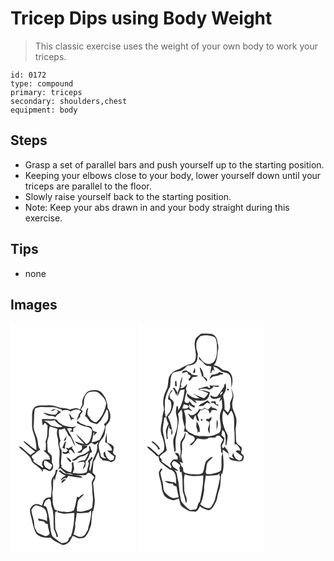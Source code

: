 # Tricep Dips using Body Weight
> This classic exercise uses the weight of your own body to work your triceps.

``` 
id: 0172 
type: compound 
primary: triceps 
secondary: shoulders,chest 
equipment: body 
``` 

## Steps

 - Grasp a set of parallel bars and push yourself up to the starting position.
 - Keeping your elbows close to your body, lower yourself down until your triceps are parallel to the floor.
 - Slowly raise yourself back to the starting position.
 - Note: Keep your abs drawn in and your body straight during this exercise.

## Tips

 - none

## Images

<svg width="151pt" height="275pt" viewBox="0 0 151 275" xmlns="http://www.w3.org/2000/svg">
  <g fill="#FFF">
    <path d="M0 0h151v275H0V0m91.3 83.24c-3.34 4.11-5.99 9.2-5.18 14.66a39.583 39.583 0 0 0-2.68 5.8c-3.52-2.7-8.34-1.57-12.1.01-4.81-2.38-10.43-1.28-15.36-3.32-3.71-1.7-7.85-2.29-11.9-1.81-4.5.38-9.26-.62-13.55 1.12-4.53 2.24-4.64 7.9-4.63 12.28.2 6.54-.93 13.39 1.65 19.6 2.44 6.59 3.59 13.6 3.6 20.62-5.83-2.7-9.83-8.05-15.48-11.03.38 1.2 1.01 2.29 2.07 3.02 3.95 3.34 7.6 7.04 11.92 9.93-1.95 1.26-3.94 2.47-5.66 4.04-3.15-2.57-6.33-5.11-9.19-8-1.2-1.27-2.97-2.6-4.78-1.76 4.39 4.49 9.75 7.98 13.72 12.91 1.17 1.87 1.25 4.37 2.96 5.9 3.55 3.05 7.57 5.59 10.74 9.07.01.37.03 1.09.03 1.46 1.13.21 1.49-.46 1.07-2.02.59-.19 1.78-.56 2.37-.75 2.64.88 5.83 4 8.26 1.2 3.11-2.3 2.21-6.37.35-9.14.24-2.74.33-5.55-.2-8.26-1.33-1.79-3.24-3.05-4.53-4.87-.54-3.28-.41-6.63-.72-9.93-.53-3.85 2.2-7.17 1.96-10.98-.11-3.1.07-6.21 1.13-9.15 3.07.97 6.09 2.1 9.2 2.94-.84 3.33-1.08 6.9.14 10.17 1.09 3.41.28 7.09 1.28 10.52 2.67 7.66-.27 15.78.96 23.63-.47 1.38-.93 2.76-1.39 4.15.62-.36 1.86-1.1 2.48-1.46 2.23 2.35 4.4 4.81 7.25 6.45 2.72 0 5.67-.28 7.84 1.69-2.94-.38-5.83-1.07-8.76-1.52-2.78-.4-4.48-2.79-6.58-4.35-.42.36-1.24 1.09-1.66 1.45 2.66 1.86 4.98 4.42 8.3 5.05-2.04 1.92-5.63 2.93-5.78 6.19 2.2-.98 4.34-4.65 6.92-2.45.62-1.06 1.24-2.12 1.87-3.18 5.84.53 11.54 2.41 17.46 2.12-2.17-2.64-5.92-2.23-8.95-2.83 4.29.33 8.57-.34 12.86-.17.28-.46.83-1.38 1.1-1.84.59-.26 1.78-.79 2.37-1.05.82.37 1.63.76 2.45 1.14 1.28 1.47 2.69 2.82 4.03 4.23-1.28 2.78-3.83 5.46-2.91 8.75.87 4.16.1 8.43.83 12.61.95 4.92.03 9.93-.36 14.85-2.27 3.53-6.96 3.46-10.55 4.72-2.42.92-4.99.32-7.48.15-.99-3.54.17-7.14.56-10.67.37-4.57 5.55-6.1 7.35-9.93-2.54.17-4.09 2.26-5.9 3.72-.56-.18-1.66-.55-2.22-.73-1.12 5.41-1.94 10.92-3.73 16.16-2.57 1.95-5.97 2.45-9.11 2.07-3.48-.4-7.49.4-10.43-1.9.08.92.14 1.84.2 2.77 2.43.14 4.73 1.03 7.15 1.21 4.22-.03 8.41-.67 12.62-.87.21 9.58-1.18 19.21-4.15 28.33-2.42.94-2.35 3.79-3.79 5.57-1.89 1.85-4.76 2.24-7.28 2.2-3.97-2.25-7.76-4.96-11.08-8.08-2.91-6.5-2.32-13.75-3.64-20.59-1.27-4.98-1.46-10.27-4-14.86-.94-.4-1.87-.8-2.81-1.2.49-3.81 2.89-8.21 7.26-8.21 2.26 3.44 1.04 7.74 2.91 11.3 2.42 8.08 1.42 16.62 2.03 24.92 1.16 3.12 3.02 6.02 3.23 9.43l1.7-.08c.07-3.64-2.38-6.5-3.21-9.88-.2-6.65-.63-13.31-.04-19.95l1.35-.44c.36-.24 1.08-.73 1.44-.97-1.17-.51-2.34-1.03-3.5-1.57-1.16-3.38-2.58-6.82-2.34-10.47.24-3.98-.99-7.97-.13-11.92 1.35-5.04-.38-10.38 1.58-15.3.26.85.77 2.54 1.03 3.38.43-4.88 2.51-9.28 3.83-13.94-.88.33-1.76.66-2.63.99-.34 2.83-1.08 5.65-3.05 7.81-3.48 3.83-2.13 9.36-1.82 14-.11 3.57-.6 7.12-.9 10.68-1.85.22-3.72.31-5.53.76-1.25.83-2.12 2.11-3.16 3.17-.63 2.04-1.34 4.06-2.1 6.06-2.22-.77-4.38-2.12-6.82-1.85-3.82.15-6.64 3.54-7.65 6.97.04 4.51 1.77 8.72 2.64 13.09 1.11 5.43 2.4 11.01 5.16 15.86 4.42 4.3 11.07 5.2 16.97 4.37 3.58 3.76 8.49 5.83 13.01 8.22 2.37 1.33 4.97.03 7.01-1.29 3.6-1.73 4.6-5.91 6.7-8.97 3.2.7 5.84 3.55 9.29 2.91 2.04-.29 4.5-.31 5.88-2.1 3.65-4.21 5.41-9.57 6.91-14.83.36-5.28.77-10.55 1.41-15.8l.87.24c1.37-5.1 2.37-10.41 1.75-15.71-.76-5.57-.83-11.21-1.7-16.77-.47-1.93.96-3.46 1.7-5.09.83-1.67.75-3.59 1.02-5.39a84.704 84.704 0 0 1-3.46-3.37c.3-4.39.81-8.77 1.08-13.16 3.01-3.39 3.39-8.19 6.19-11.67.61 2.12 1.01 4.29 1.28 6.47 1.27 1.25 2.55 2.49 3.78 3.79 3.46-.05 6.91.47 9.97 2.17 1.39-.78 2.79-1.54 4.21-2.24.78-1.89 1.26-3.89 1.36-5.93-1.34-.89-3.01-1.71-3.44-3.42.3-2.5 1.68-5.2.53-7.65-1.96-2.2-4.67-3.64-7.5-4.39-.52-3.99-.28-8.01-.39-12.02-.79 4-2.09 7.95-1.88 12.08.57.09 1.71.27 2.28.37 2.26 2.63 5.45 4.78 5.93 8.51-1.54 1.42-4.05.15-5.92.55 1.43 1.71 3.22 3.03 4.93 4.44 1.22.85 2.47 1.68 3.58 2.68-.12 1.25-.5 2.45-.79 3.67-.78.33-2.32.99-3.09 1.32-4.68-1.63-6.92-6.29-7.04-10.99-.7.67-1.39 1.33-2.08 2.01.26 1.28.51 2.58.76 3.87.64.56 1.9 1.66 2.53 2.22-2.15.63-4.25-.57-6.03-1.73-.85-4.84-3.02-9.42-3-14.42.95-2.82 2.48-5.43 4.55-7.59 3.6-3.8 3.38-9.42 3.79-14.27 1.33-2.93 4.63-4.68 5.23-7.99 1.44-4.99.23-10.5-2.91-14.58.54-4.24-1.37-8.2-2.71-12.11-2.47-3.56-4.95-8.17-9.75-8.74-4.3-.35-9.28-.47-12.62 2.73M61.48 191.83c1.97-1.06 3.44-2.8 5.12-4.24-2.38-1.69-6.41 1.88-5.12 4.24z"/>
    <path d="M94.12 82.72c3.48-.71 7.49-1.37 10.81.23 4.3 3.49 8.8 7.41 9.97 13.12-1.51 8.46-4.93 17.11-11.82 22.59-5.4.22-7.7-5.14-10.49-8.77-.93-2.86.49-5.75.61-8.62-2.94 2.07-2.38 6.12-3.39 9.17-.88 1.22.29 1.83 1.44 2.09 1.61 2.09 2.92 4.54 5.02 6.19 2.49.95 5.06 1.67 7.64 2.34 1.49-1.46 3.01-2.89 4.51-4.35 2.34-4.53 5.33-8.74 7.01-13.61.5.72 1.01 1.44 1.52 2.16.32 3.51.83 7.13-.18 10.58-.94 2.21-2.78 3.81-4.67 5.2.37.68 1.09 2.05 1.46 2.74-1.23 5.66-3.59 10.93-6.55 15.89-3.05 1.55-6.26 2.77-9.67 3.18.94-3.86 1.71-7.77 2.43-11.67l.86-.08c-.3 1.25-.59 2.51-.85 3.77 1.53-1.21 2.9-2.6 4.21-4.04-1.82-.74-3.79-1.16-5.44-2.25-.39-1.22-.72-2.46-.97-3.72-2.08-1.22-4.31-2.38-6.8-1.74-3.32-2.23-8.35-2.46-10.13-6.46-.34.99-.69 1.98-1.04 2.97 3.37 1.59 6.56 3.8 10.36 4.23 2.83.48 6.21 1.33 7.64 4.09.48 4.46-.73 9.04-2.49 13.13-.62 1.97-2.41 3.04-4.03 4.12-3.73-4.59-8.03-8.71-12.55-12.5 2.63 4.75 6.72 8.41 10.3 12.41-3.88-.78-7.54-2.34-11.35-3.38 1.13 3.01 4.77 3.48 7.33 4.81 2.67.11 5.37.23 8.03-.08 1.43-.93 2.63-2.16 3.93-3.26 1.41 1.02 2.99 1.76 4.58 2.46 1.43-1.02 2.85-2.03 4.31-3-.56 1.18-1.14 2.35-1.73 3.52.83 6.09-2.01 11.67-4.8 16.86-1.62 4.72-1.62 9.91-3.72 14.49-2.38-3.58 1.33-7.49-.07-11.24 1.24-1.37 2.27-2.89 3.23-4.46-.34-.41-1.02-1.24-1.36-1.65-1.16 1.99-2.44 3.96-4.41 5.26.59 1.36 1.88 2.86.87 4.4-.97 2.88-1.41 5.9-2.17 8.84-5.22 2.83-11.28 1.42-16.87.89.56-1.64 1.16-3.26 1.82-4.86-.52-2.71-.98-5.43-1.14-8.19-.67.43-1.35.86-2.02 1.29.93 3.68.53 7.46-.55 11.06-4.63-.71-8.54-3.27-11.9-6.41l.64-1.85c-.24-.33-.73-.98-.97-1.31-.04-5.72 1.2-11.36.79-17.09-2.78-3.07-3.18-7.56-1.28-11.19-1.57-4.37-2.35-8.92-1.78-13.57 2.36.39 4.58-.48 6.72-1.35 1.87 2.93 3.6 5.95 4.98 9.14.51.28 1.54.83 2.05 1.1 1.87 4.08 3.6 8.26 6.05 12.04-1.83-8.1-6.53-15.01-10.35-22.24 1.88-.06 3.77-.07 5.65-.07.04.54.11 1.62.14 2.16-.82.52-1.63 1.04-2.44 1.58 1.41.24 2.81.48 4.22.71 0-1.36-.01-2.73-.02-4.09 1.38-.91 2.72-1.86 4.03-2.86-5.73 2.1-11.51.33-16.97-1.57-2.15-2.05-5.54-2.94-6.5-6.03-1.4-.42-2.81-.83-4.21-1.26-4.61.9-9.3-.12-13.96.4.21 2.6.65 5.17.98 7.76.88-1.23 1.75-2.45 2.61-3.69 1.17 1.23 2.29 2.49 3.4 3.77-.69 6.31.31 12.87-2.58 18.79.67 3.51.53 7.1.06 10.62-.69.12-2.06.36-2.75.49 2.73 1.86 4.87 4.38 7.26 6.63.27 1.39.55 2.79.83 4.18-2.01-.13-4.02-.37-6.03-.17-3.47.95-3.79 4.46-3.51 7.5l1.1.06-.16 2.54c-3.92-3.17-8.87-4.94-12.22-8.81.48-.05 1.45-.15 1.94-.19-1.11-1.45-2.94-2.66-3.14-4.59.46-1.68 2.17-2.36 3.43-3.33 2.39-1.48 3.96-4.23 6.94-4.66-2.18-2.57-2.78-5.81-2.93-9.07-.49-6.93-5.26-12.87-5.17-19.87.98-6.89-.02-13.94 1.66-20.75 6.09-3.22 13.1-1.19 19.64-1.68 4.29-.31 8.33 1.29 12.26 2.78.14.38.44 1.14.58 1.52 3.43-1.19 7.14-1.2 10.16 1.03 3.72-2.26 9.66-4.19 12.78-.02-.93 1.02-1.85 2.05-2.75 3.09-.76 2.48-1.87 4.84-2.42 7.39 1.37-1.29 2.64-2.68 3.92-4.05.02-.61.05-1.83.07-2.44l3.21-3.99c-.77-.97-1.53-1.93-2.31-2.89 1.64-1.76 2.75-3.9 3.56-6.16-.04-5.18.91-11.64 6.06-14.18m-45.63 23.12c2.04-.77 4.08-1.55 6.05-2.5-2.52-.46-4.92 0-6.05 2.5m6.45-2.06c.53.58 1.59 1.74 2.11 2.32-.89 1.23-1.91 2.37-2.89 3.54-5.26.53-10.09-1.85-15.21-2.44 2.94 2.08 6.27 4.13 10.01 4.03 1.86-.14 3.49.73 5.06 1.61.98-3.15 4.61-4.11 6.56-6.57a480.4 480.4 0 0 1-5.64-2.49m15.25 4.82c.77 2.97 1.79 5.87 2.74 8.78.1-.54.28-1.62.38-2.16 1.23-.25 2.47-.47 3.71-.67l-.25-.01c-1.16-.5-2.3-1.05-3.43-1.62-.75-1.65-1.45-3.42-3.15-4.32M63.66 141c.6-.08 1.8-.25 2.4-.33.5-1.98 1.1-3.93 1.54-5.93-1.45 2-2.69 4.13-3.94 6.26m-1.53 8.15c.77.99 1.97 1.21 3.13 1.44-.04-3.05.7-5.97 1.56-8.86-3.19 1.26-2.69 5.12-4.69 7.42m12.6-1.76c-1.86.97-3.71 1.96-5.49 3.07-.57-.42-1.14-.84-1.7-1.26-.21.26-.64.8-.85 1.07.75.69 1.49 1.38 2.23 2.09-.56.61-1.68 1.82-2.25 2.43-1.49.48-2.88-1.07-4.41-.56.29 3.53 5.55 3.13 7.62 1.15.42.49 1.25 1.49 1.67 1.98-.59-1.63-1.69-3.21-1.39-5.02 3.04-1.98 4.53 2.79 6.91 4.08-.26-2.56-1.67-4.74-3.33-6.62.32-.81.66-1.61.99-2.41m11.13 3.57c-.92.81-1.83 1.64-2.74 2.47-.63.26-1.9.78-2.54 1.04 1.02 2.1 3.19.76 4.85.46.79-1.98 2.08-3.72 4.05-4.65.95-.86 3.42-1.04 2.04-3.04.36-.08 1.08-.24 1.43-.32-2.41-.11-4.82-.15-7.23-.25.06 1.43.1 2.86.14 4.29m8.48-3.94c-.49 1.74.31 3.49.41 5.23-1 1.25-2.32 2.18-3.63 3.08-4 3.24-9.81 2.59-13.27 6.73-1.43.75-2.86 1.48-4.26 2.27 4.7 2.74 7.07-3.88 11.41-4.31 3.38-.38 6.09-2.43 8.62-4.53-1.23 3.14-2.13 6.59-4.66 8.99-3.32-.16-6.43 1.2-9.24 2.83 2.78-.49 5.56-1.05 8.39-1.19.38.71.76 1.44 1.13 2.16-.8 1.98-1.47 4.01-2.26 6-.04.68-.07 1.36-.09 2.05.15-.54.46-1.61.61-2.15 3.12-1.68 2.68-5.42 2.62-8.39 3.06-2.56 4.32-6.59 5.29-10.32 2.29.32 2.58-1.67 1.66-3.27-.79-1.76-.75-4.25-2.73-5.18m-27.37 13.55c1.41 2.43 2.86 5.28 5.69 6.28.68-3.12-3.31-5.07-5.69-6.28z"/>
    <path d="M40.01 117.35c4.22-1.08 8.7.33 12.89-1.19 2.26 3.44 5.92 5.48 9.38 7.51-3.48 2.29-7.52.41-11.21-.16-4.54-.51-6.2-6.16-11.06-6.16zM40.5 164.82c3.9.26 6.5 3.27 9.46 5.42-.45 2.1-1.26 4.12-2.94 5.56-2.1-1.35-4.96-2.06-6.04-4.55-1.47-1.88-.59-4.29-.48-6.43zM25.12 223.87c1.44-2.23 2.9-5.09 5.87-5.43 4.72 1.22 10.96 2.81 12.01 8.42 1.55 3.41.48 7.18.99 10.77-3.09-2.4-7.23-2.3-10.82-3.49-.26 1.23.47 2.16 1.15 3.06 1.91.01 3.8.23 5.69.47.79.95 1.59 1.91 2.37 2.88.56.09 1.68.25 2.24.34.24 3.84 1.48 7.49 2.38 11.21-.59 2.04-2.85 3.43-4.9 3.29-3.53-.93-6.82-2.57-9.97-4.39-1.5-2.84-3.68-5.64-3.57-9 .06-6.26-3.12-11.92-3.44-18.13zM93.84 227.08c.71-.6 2.14-1.8 2.85-2.4.74 7.92-2.42 15.53-3.84 23.21-2.1 3.1-3.54 8.05-7.93 8.33-3.41.82-6.26-1.96-9.42-2.8 1.34-4 2.77-8.12 1.99-12.4.67-4.43 1.63-8.82 1.98-13.31 4.8.61 9.61-.08 14.37-.63z"/>
  </g>
  <g fill="#333">
    <path d="M91.3 83.24c3.34-3.2 8.32-3.08 12.62-2.73 4.8.57 7.28 5.18 9.75 8.74 1.34 3.91 3.25 7.87 2.71 12.11 3.14 4.08 4.35 9.59 2.91 14.58-.6 3.31-3.9 5.06-5.23 7.99-.41 4.85-.19 10.47-3.79 14.27-2.07 2.16-3.6 4.77-4.55 7.59-.02 5 2.15 9.58 3 14.42 1.78 1.16 3.88 2.36 6.03 1.73-.63-.56-1.89-1.66-2.53-2.22-.25-1.29-.5-2.59-.76-3.87.69-.68 1.38-1.34 2.08-2.01.12 4.7 2.36 9.36 7.04 10.99.77-.33 2.31-.99 3.09-1.32.29-1.22.67-2.42.79-3.67-1.11-1-2.36-1.83-3.58-2.68-1.71-1.41-3.5-2.73-4.93-4.44 1.87-.4 4.38.87 5.92-.55-.48-3.73-3.67-5.88-5.93-8.51-.57-.1-1.71-.28-2.28-.37-.21-4.13 1.09-8.08 1.88-12.08.11 4.01-.13 8.03.39 12.02 2.83.75 5.54 2.19 7.5 4.39 1.15 2.45-.23 5.15-.53 7.65.43 1.71 2.1 2.53 3.44 3.42-.1 2.04-.58 4.04-1.36 5.93-1.42.7-2.82 1.46-4.21 2.24-3.06-1.7-6.51-2.22-9.97-2.17-1.23-1.3-2.51-2.54-3.78-3.79-.27-2.18-.67-4.35-1.28-6.47-2.8 3.48-3.18 8.28-6.19 11.67-.27 4.39-.78 8.77-1.08 13.16 1.12 1.15 2.27 2.28 3.46 3.37-.27 1.8-.19 3.72-1.02 5.39-.74 1.63-2.17 3.16-1.7 5.09.87 5.56.94 11.2 1.7 16.77.62 5.3-.38 10.61-1.75 15.71l-.87-.24c-.64 5.25-1.05 10.52-1.41 15.8-1.5 5.26-3.26 10.62-6.91 14.83-1.38 1.79-3.84 1.81-5.88 2.1-3.45.64-6.09-2.21-9.29-2.91-2.1 3.06-3.1 7.24-6.7 8.97-2.04 1.32-4.64 2.62-7.01 1.29-4.52-2.39-9.43-4.46-13.01-8.22-5.9.83-12.55-.07-16.97-4.37-2.76-4.85-4.05-10.43-5.16-15.86-.87-4.37-2.6-8.58-2.64-13.09 1.01-3.43 3.83-6.82 7.65-6.97 2.44-.27 4.6 1.08 6.82 1.85.76-2 1.47-4.02 2.1-6.06 1.04-1.06 1.91-2.34 3.16-3.17 1.81-.45 3.68-.54 5.53-.76.3-3.56.79-7.11.9-10.68-.31-4.64-1.66-10.17 1.82-14 1.97-2.16 2.71-4.98 3.05-7.81.87-.33 1.75-.66 2.63-.99-1.32 4.66-3.4 9.06-3.83 13.94-.26-.84-.77-2.53-1.03-3.38-1.96 4.92-.23 10.26-1.58 15.3-.86 3.95.37 7.94.13 11.92-.24 3.65 1.18 7.09 2.34 10.47 1.16.54 2.33 1.06 3.5 1.57-.36.24-1.08.73-1.44.97l-1.35.44c-.59 6.64-.16 13.3.04 19.95.83 3.38 3.28 6.24 3.21 9.88l-1.7.08c-.21-3.41-2.07-6.31-3.23-9.43-.61-8.3.39-16.84-2.03-24.92-1.87-3.56-.65-7.86-2.91-11.3-4.37 0-6.77 4.4-7.26 8.21.94.4 1.87.8 2.81 1.2 2.54 4.59 2.73 9.88 4 14.86 1.32 6.84.73 14.09 3.64 20.59 3.32 3.12 7.11 5.83 11.08 8.08 2.52.04 5.39-.35 7.28-2.2 1.44-1.78 1.37-4.63 3.79-5.57 2.97-9.12 4.36-18.75 4.15-28.33-4.21.2-8.4.84-12.62.87-2.42-.18-4.72-1.07-7.15-1.21-.06-.93-.12-1.85-.2-2.77 2.94 2.3 6.95 1.5 10.43 1.9 3.14.38 6.54-.12 9.11-2.07 1.79-5.24 2.61-10.75 3.73-16.16.56.18 1.66.55 2.22.73 1.81-1.46 3.36-3.55 5.9-3.72-1.8 3.83-6.98 5.36-7.35 9.93-.39 3.53-1.55 7.13-.56 10.67 2.49.17 5.06.77 7.48-.15 3.59-1.26 8.28-1.19 10.55-4.72.39-4.92 1.31-9.93.36-14.85-.73-4.18.04-8.45-.83-12.61-.92-3.29 1.63-5.97 2.91-8.75-1.34-1.41-2.75-2.76-4.03-4.23-.82-.38-1.63-.77-2.45-1.14-.59.26-1.78.79-2.37 1.05-.27.46-.82 1.38-1.1 1.84-4.29-.17-8.57.5-12.86.17 3.03.6 6.78.19 8.95 2.83-5.92.29-11.62-1.59-17.46-2.12-.63 1.06-1.25 2.12-1.87 3.18-2.58-2.2-4.72 1.47-6.92 2.45.15-3.26 3.74-4.27 5.78-6.19-3.32-.63-5.64-3.19-8.3-5.05.42-.36 1.24-1.09 1.66-1.45 2.1 1.56 3.8 3.95 6.58 4.35 2.93.45 5.82 1.14 8.76 1.52-2.17-1.97-5.12-1.69-7.84-1.69-2.85-1.64-5.02-4.1-7.25-6.45-.62.36-1.86 1.1-2.48 1.46.46-1.39.92-2.77 1.39-4.15-1.23-7.85 1.71-15.97-.96-23.63-1-3.43-.19-7.11-1.28-10.52-1.22-3.27-.98-6.84-.14-10.17-3.11-.84-6.13-1.97-9.2-2.94-1.06 2.94-1.24 6.05-1.13 9.15.24 3.81-2.49 7.13-1.96 10.98.31 3.3.18 6.65.72 9.93 1.29 1.82 3.2 3.08 4.53 4.87.53 2.71.44 5.52.2 8.26 1.86 2.77 2.76 6.84-.35 9.14-2.43 2.8-5.62-.32-8.26-1.2-.59.19-1.78.56-2.37.75.42 1.56.06 2.23-1.07 2.02 0-.37-.02-1.09-.03-1.46-3.17-3.48-7.19-6.02-10.74-9.07-1.71-1.53-1.79-4.03-2.96-5.9-3.97-4.93-9.33-8.42-13.72-12.91 1.81-.84 3.58.49 4.78 1.76 2.86 2.89 6.04 5.43 9.19 8 1.72-1.57 3.71-2.78 5.66-4.04-4.32-2.89-7.97-6.59-11.92-9.93-1.06-.73-1.69-1.82-2.07-3.02 5.65 2.98 9.65 8.33 15.48 11.03-.01-7.02-1.16-14.03-3.6-20.62-2.58-6.21-1.45-13.06-1.65-19.6-.01-4.38.1-10.04 4.63-12.28 4.29-1.74 9.05-.74 13.55-1.12 4.05-.48 8.19.11 11.9 1.81 4.93 2.04 10.55.94 15.36 3.32 3.76-1.58 8.58-2.71 12.1-.01.73-2.01 1.64-3.94 2.68-5.8-.81-5.46 1.84-10.55 5.18-14.66m2.82-.52c-5.15 2.54-6.1 9-6.06 14.18-.81 2.26-1.92 4.4-3.56 6.16.78.96 1.54 1.92 2.31 2.89l-3.21 3.99c-.02.61-.05 1.83-.07 2.44-1.28 1.37-2.55 2.76-3.92 4.05.55-2.55 1.66-4.91 2.42-7.39.9-1.04 1.82-2.07 2.75-3.09-3.12-4.17-9.06-2.24-12.78.02-3.02-2.23-6.73-2.22-10.16-1.03-.14-.38-.44-1.14-.58-1.52-3.93-1.49-7.97-3.09-12.26-2.78-6.54.49-13.55-1.54-19.64 1.68-1.68 6.81-.68 13.86-1.66 20.75-.09 7 4.68 12.94 5.17 19.87.15 3.26.75 6.5 2.93 9.07-2.98.43-4.55 3.18-6.94 4.66-1.26.97-2.97 1.65-3.43 3.33.2 1.93 2.03 3.14 3.14 4.59-.49.04-1.46.14-1.94.19 3.35 3.87 8.3 5.64 12.22 8.81l.16-2.54-1.1-.06c-.28-3.04.04-6.55 3.51-7.5 2.01-.2 4.02.04 6.03.17-.28-1.39-.56-2.79-.83-4.18-2.39-2.25-4.53-4.77-7.26-6.63.69-.13 2.06-.37 2.75-.49.47-3.52.61-7.11-.06-10.62 2.89-5.92 1.89-12.48 2.58-18.79-1.11-1.28-2.23-2.54-3.4-3.77-.86 1.24-1.73 2.46-2.61 3.69-.33-2.59-.77-5.16-.98-7.76 4.66-.52 9.35.5 13.96-.4 1.4.43 2.81.84 4.21 1.26.96 3.09 4.35 3.98 6.5 6.03 5.46 1.9 11.24 3.67 16.97 1.57-1.31 1-2.65 1.95-4.03 2.86.01 1.36.02 2.73.02 4.09-1.41-.23-2.81-.47-4.22-.71.81-.54 1.62-1.06 2.44-1.58-.03-.54-.1-1.62-.14-2.16-1.88 0-3.77.01-5.65.07 3.82 7.23 8.52 14.14 10.35 22.24-2.45-3.78-4.18-7.96-6.05-12.04-.51-.27-1.54-.82-2.05-1.1-1.38-3.19-3.11-6.21-4.98-9.14-2.14.87-4.36 1.74-6.72 1.35-.57 4.65.21 9.2 1.78 13.57-1.9 3.63-1.5 8.12 1.28 11.19.41 5.73-.83 11.37-.79 17.09.24.33.73.98.97 1.31l-.64 1.85c3.36 3.14 7.27 5.7 11.9 6.41 1.08-3.6 1.48-7.38.55-11.06.67-.43 1.35-.86 2.02-1.29.16 2.76.62 5.48 1.14 8.19-.66 1.6-1.26 3.22-1.82 4.86 5.59.53 11.65 1.94 16.87-.89.76-2.94 1.2-5.96 2.17-8.84 1.01-1.54-.28-3.04-.87-4.4 1.97-1.3 3.25-3.27 4.41-5.26.34.41 1.02 1.24 1.36 1.65-.96 1.57-1.99 3.09-3.23 4.46 1.4 3.75-2.31 7.66.07 11.24 2.1-4.58 2.1-9.77 3.72-14.49 2.79-5.19 5.63-10.77 4.8-16.86.59-1.17 1.17-2.34 1.73-3.52-1.46.97-2.88 1.98-4.31 3-1.59-.7-3.17-1.44-4.58-2.46-1.3 1.1-2.5 2.33-3.93 3.26-2.66.31-5.36.19-8.03.08-2.56-1.33-6.2-1.8-7.33-4.81 3.81 1.04 7.47 2.6 11.35 3.38-3.58-4-7.67-7.66-10.3-12.41 4.52 3.79 8.82 7.91 12.55 12.5 1.62-1.08 3.41-2.15 4.03-4.12 1.76-4.09 2.97-8.67 2.49-13.13-1.43-2.76-4.81-3.61-7.64-4.09-3.8-.43-6.99-2.64-10.36-4.23.35-.99.7-1.98 1.04-2.97 1.78 4 6.81 4.23 10.13 6.46 2.49-.64 4.72.52 6.8 1.74.25 1.26.58 2.5.97 3.72 1.65 1.09 3.62 1.51 5.44 2.25-1.31 1.44-2.68 2.83-4.21 4.04.26-1.26.55-2.52.85-3.77l-.86.08c-.72 3.9-1.49 7.81-2.43 11.67 3.41-.41 6.62-1.63 9.67-3.18 2.96-4.96 5.32-10.23 6.55-15.89-.37-.69-1.09-2.06-1.46-2.74 1.89-1.39 3.73-2.99 4.67-5.2 1.01-3.45.5-7.07.18-10.58-.51-.72-1.02-1.44-1.52-2.16-1.68 4.87-4.67 9.08-7.01 13.61-1.5 1.46-3.02 2.89-4.51 4.35-2.58-.67-5.15-1.39-7.64-2.34-2.1-1.65-3.41-4.1-5.02-6.19-1.15-.26-2.32-.87-1.44-2.09 1.01-3.05.45-7.1 3.39-9.17-.12 2.87-1.54 5.76-.61 8.62 2.79 3.63 5.09 8.99 10.49 8.77 6.89-5.48 10.31-14.13 11.82-22.59-1.17-5.71-5.67-9.63-9.97-13.12-3.32-1.6-7.33-.94-10.81-.23m-54.11 34.63c4.86 0 6.52 5.65 11.06 6.16 3.69.57 7.73 2.45 11.21.16-3.46-2.03-7.12-4.07-9.38-7.51-4.19 1.52-8.67.11-12.89 1.19m.49 47.47c-.11 2.14-.99 4.55.48 6.43 1.08 2.49 3.94 3.2 6.04 4.55 1.68-1.44 2.49-3.46 2.94-5.56-2.96-2.15-5.56-5.16-9.46-5.42m-15.38 59.05c.32 6.21 3.5 11.87 3.44 18.13-.11 3.36 2.07 6.16 3.57 9 3.15 1.82 6.44 3.46 9.97 4.39 2.05.14 4.31-1.25 4.9-3.29-.9-3.72-2.14-7.37-2.38-11.21-.56-.09-1.68-.25-2.24-.34-.78-.97-1.58-1.93-2.37-2.88-1.89-.24-3.78-.46-5.69-.47-.68-.9-1.41-1.83-1.15-3.06 3.59 1.19 7.73 1.09 10.82 3.49-.51-3.59.56-7.36-.99-10.77-1.05-5.61-7.29-7.2-12.01-8.42-2.97.34-4.43 3.2-5.87 5.43m68.72 3.21c-4.76.55-9.57 1.24-14.37.63-.35 4.49-1.31 8.88-1.98 13.31.78 4.28-.65 8.4-1.99 12.4 3.16.84 6.01 3.62 9.42 2.8 4.39-.28 5.83-5.23 7.93-8.33 1.42-7.68 4.58-15.29 3.84-23.21-.71.6-2.14 1.8-2.85 2.4z"/>
    <path d="M48.49 105.84c1.13-2.5 3.53-2.96 6.05-2.5-1.97.95-4.01 1.73-6.05 2.5z"/>
    <path d="M54.94 103.78c1.87.84 3.75 1.67 5.64 2.49-1.95 2.46-5.58 3.42-6.56 6.57-1.57-.88-3.2-1.75-5.06-1.61-3.74.1-7.07-1.95-10.01-4.03 5.12.59 9.95 2.97 15.21 2.44.98-1.17 2-2.31 2.89-3.54-.52-.58-1.58-1.74-2.11-2.32zM70.19 108.6c1.7.9 2.4 2.67 3.15 4.32 1.13.57 2.27 1.12 3.43 1.62l.25.01c-1.24.2-2.48.42-3.71.67-.1.54-.28 1.62-.38 2.16-.95-2.91-1.97-5.81-2.74-8.78zM63.66 141c1.25-2.13 2.49-4.26 3.94-6.26-.44 2-1.04 3.95-1.54 5.93-.6.08-1.8.25-2.4.33zM62.13 149.15c2-2.3 1.5-6.16 4.69-7.42-.86 2.89-1.6 5.81-1.56 8.86-1.16-.23-2.36-.45-3.13-1.44zM74.73 147.39c-.33.8-.67 1.6-.99 2.41 1.66 1.88 3.07 4.06 3.33 6.62-2.38-1.29-3.87-6.06-6.91-4.08-.3 1.81.8 3.39 1.39 5.02-.42-.49-1.25-1.49-1.67-1.98-2.07 1.98-7.33 2.38-7.62-1.15 1.53-.51 2.92 1.04 4.41.56.57-.61 1.69-1.82 2.25-2.43-.74-.71-1.48-1.4-2.23-2.09.21-.27.64-.81.85-1.07.56.42 1.13.84 1.7 1.26 1.78-1.11 3.63-2.1 5.49-3.07zM85.86 150.96c-.04-1.43-.08-2.86-.14-4.29 2.41.1 4.82.14 7.23.25-.35.08-1.07.24-1.43.32 1.38 2-1.09 2.18-2.04 3.04-1.97.93-3.26 2.67-4.05 4.65-1.66.3-3.83 1.64-4.85-.46.64-.26 1.91-.78 2.54-1.04.91-.83 1.82-1.66 2.74-2.47z"/>
    <path d="M94.34 147.02c1.98.93 1.94 3.42 2.73 5.18.92 1.6.63 3.59-1.66 3.27-.97 3.73-2.23 7.76-5.29 10.32.06 2.97.5 6.71-2.62 8.39-.15.54-.46 1.61-.61 2.15.02-.69.05-1.37.09-2.05.79-1.99 1.46-4.02 2.26-6-.37-.72-.75-1.45-1.13-2.16-2.83.14-5.61.7-8.39 1.19 2.81-1.63 5.92-2.99 9.24-2.83 2.53-2.4 3.43-5.85 4.66-8.99-2.53 2.1-5.24 4.15-8.62 4.53-4.34.43-6.71 7.05-11.41 4.31 1.4-.79 2.83-1.52 4.26-2.27 3.46-4.14 9.27-3.49 13.27-6.73 1.31-.9 2.63-1.83 3.63-3.08-.1-1.74-.9-3.49-.41-5.23zM66.97 160.57c2.38 1.21 6.37 3.16 5.69 6.28-2.83-1-4.28-3.85-5.69-6.28zM61.48 191.83c-1.29-2.36 2.74-5.93 5.12-4.24-1.68 1.44-3.15 3.18-5.12 4.24z"/>
  </g>
</svg>

<svg width="151pt" height="275pt" viewBox="0 0 151 275" xmlns="http://www.w3.org/2000/svg">
  <g fill="#FFF">
    <path d="M0 0h151v275H0V0m74.84 12.54c-2.76 2.46-6.47 4.58-7.13 8.55-2.03 7.71 2.98 15.57.1 23.15-1.26 4.2-6.2 4.59-9.66 6.03-4.4 1.17-7.77 4.51-12.14 5.75-3.93 1.22-7.16 4.25-9.12 7.8-2.19 5.21-.73 11.31-3.61 16.33-3.28 6.35-4.83 13.82-3.09 20.86.93 3.77-1.34 7.23-1.56 10.92-.27 6.98-3.51 13.95-1.38 20.93 1.91 5.87 4.57 12.04 3.28 18.33-.53 3.66-4.53 4.61-6.32 7.43-2.78-2.86-6.09-5.13-8.86-7.99-1.37-1.43-3.23-3.14-5.37-2.32 2.34 2.93 5.65 4.84 8.29 7.47 1.74 1.55 3.08 3.92 5.68 3.99.55 2.57.51 5.67 2.78 7.47 4.4 3.4 8.37 7.59 13.73 9.48 5.12 3.6 4.38 10.6 4.4 16.1-.7-.62-1.4-1.25-2.09-1.87-3.89-.37-7.58-2.13-11.55-1.47 1.51.87 3.02 1.73 4.54 2.59 1.93.19 3.86.46 5.79.7-.07.31-.22.93-.3 1.24 1.44.75 2.89 1.49 4.35 2.19.42 4.22 1.62 8.29 2.48 12.43-2.57.75-5.37 1.67-8.02.72-3.12-.65-4.98-3.44-7.52-5.11-1.53-2.14-3.1-4.47-2.92-7.23-.02-6.23-3.08-11.88-3.43-18.05.87-1.47 1.75-2.93 2.63-4.39-.58-.02-1.74-.04-2.32-.06-.75 1.51-1.93 2.88-2.21 4.57.13 5.82 2.84 11.17 3.3 16.95.03 3.72 1.47 7.23 3.05 10.53 2.78 3.44 7.22 4.98 11.38 5.97 2.17-.53 4.26-1.37 6.28-2.31.79 2.74 1.19 5.63 2.32 8.26 2.44 3.26 6.48 4.59 9.72 6.84 2.67.35 5.36.52 8.02.9 2.67-1.39 4.02-4.04 5.15-6.69 3.07 2.54 6.73 4.06 10.6 4.85 4.16-.99 5.91-4.92 7.73-8.34 2.91-4.7 2.6-10.47 4.64-15.5 2.69-6.42 1.29-13.56 2.89-20.23l.81.37c3.37-9.47.96-19.43.64-29.15 2.04 1.67 4.33 3.01 6.45 4.58 1.28 2.85.83 6.94 4.44 8.13 4.37.82 8.97 2.61 13.29.65.57-1.86 1.5-3.72 1.24-5.71-.95-1.77-4.03-2.68-3.01-5.13.1-1.86 1.65-4.44-.34-5.74-1.5-1.26-3.17-2.31-4.53-3.72-1.99-2.4-1.44-5.7-1.57-8.58.11-3.65-.82-7.31-.1-10.94.68-4.61 1.45-9.54-.4-13.97-1.32-4.36-4.06-8.37-3.87-13.08-.34-3.07.76-5.98 1.27-8.94.59-4.02-1.52-7.65-2.62-11.38.25 2.83 1.35 5.49 1.62 8.31.25 4.26-3.75 7.53-2.93 11.86.41 3.38-.47 6.69-2.72 9.29-1.35-1.23-2.66-2.5-3.97-3.76.27-4.89-.06-9.81-1.29-14.56-1.37-3.37 2.42-5.61 2.71-8.76.74-2.67.63-5.39-.23-8.02-.48.56-.95 1.13-1.43 1.69l-.4 2.38c-2.69 3.85-5.18 7.84-7.9 11.67-3.11 1.49-5.92-.03-8.47-1.78l.32 2.61c3.18 3.75 8.6 1.64 12.35.02a54.69 54.69 0 0 0-1.96 5.07c1.32-.51 2.24-1.54 3.06-2.63.06 3.34.6 6.66.47 10-.72 3.69-3.18 6.99-2.8 10.9-.44 6.59 3.6 13.76-.87 19.7-2.26 1.07-4.63 1.89-6.88 2.98-5.27 1.58-10.81.55-16.21.83-2.22-.45-4.43-.98-6.67-1.32-.45-.33-1.35-.99-1.8-1.31-2.93-1.21-6.04-2.59-7.77-5.39-1.47-2.23-.84-5-.78-7.48.48-5.22-.42-10.47-2.21-15.37 1.68-.36 3.34-.78 5-1.18 1.62.83 3.34 1.41 5.12 1.81-1.15-1.14-2.4-2.18-3.47-3.4-.4-1.54-.21-3.14-.36-4.71 1.66 2.07 3.87 3.53 6.45 4.21.13-.94.27-1.88.41-2.81-.63-.1-1.88-.29-2.51-.38-1.71-1.91-3.4-3.86-4.73-6.06.26.89.52 1.78.77 2.67l-2.18 1.05c-.58-.08-1.73-.23-2.31-.31-.49-.75-.99-1.49-1.49-2.23.56-3.33 1.03-6.69 2.3-9.84.83-1.58-.18-3.22-.62-4.75.62-2.06 1.19-4.13 1.82-6.17-2.39 2.42-4.77 6.55-8.88 4.97l2.24-2.35c-.48-.33-.96-.65-1.43-.98 1.02-3.4 1.94-6.88 2.17-10.44-2.21 4.06-3.09 8.66-3.4 13.23-1.35 3.43-2.78 6.89-2.79 10.66 1.64-2.18 2.59-4.74 3.44-7.3 1.78-.3 3.56-.6 5.35-.88-.96 8.73-2.6 17.68-7.67 25.06-.09-1.16-.27-3.48-.35-4.64-.41-.12-1.23-.37-1.64-.5-.52 3.86-1.43 7.89-.09 11.7 2.85 8.71.21 17.97-3.19 26.11-2.14 5.76.63 11.7.55 17.56.59-.59 1.17-1.19 1.74-1.8-.18-4.65-.56-9.33-.13-13.97.59-3.18 1.49-6.3 1.9-9.51.82-6.87 3.04-13.89.92-20.76 1.23-1.76 2.53-3.47 3.95-5.08 2.19 3.78.87 8.19 1.82 12.25.66 3.06 1.42 6.1 2.38 9.08a50.98 50.98 0 0 0-1.08 5.02c1.44.2 2.89.42 4.33.68.93 4.47 7.08 3.11 8.61 7.13.79 4.08-4.26 5.44-5.92 8.55 1.1.06 2.42.33 3.15-.76 2.26-2.27 4.06-4.93 6.03-7.44 4.49.51 9.76 2.59 13.67-.75 2.55-.22 5.1-.16 7.65-.04 1.17-2.31 3.14-3.32 5.56-2.06 1.25 1.57 2.69 2.99 4.08 4.45-1 2.14-2.57 4.12-3 6.48.12 3.07.53 6.12.59 9.2.48.92 1.22-.69 1.66-.99.04 1.82-.44 3.57-1.15 5.23-.54 5.43.38 10.96-.53 16.36-2.15 3.22-6.49 3.3-9.85 4.45-2.5.9-5.15.59-7.74.43l-.96-2.64c1.07-3.51.54-7.36 1.98-10.76 1.95-2.63 4.8-4.43 6.76-7.07-3.53.03-5.82 3.26-8.44 5.21-2.01 4.25-1.77 9.31-3.7 13.64-2.13 1.92-5.3 2.22-8.06 2.1-4.76-.21-9.85.05-14.16-2.36-2.65-1.4.02-6.36-3.31-6.96-.7-1.95-1.31-3.98-2.54-5.68 1.08.37 3.22 1.13 4.29 1.51-.63-2.33-1.58-4.57-2.07-6.94-.37-3.61 1.14-7.1.91-10.71.06-3.25-.99-6.98 1.46-9.65 2.24-2.87 3.09-6.48 2.34-10.05-.92 3-1.54 6.23-3.73 8.63-3.36 3.83-2.34 9.37-1.69 13.98-.46 3.72-.56 7.47-.94 11.2-.14-2.95.03-6.08-2.35-8.24-.9-.21-2.71-.62-3.61-.83.55 1.85 1.62 3.36 3.21 4.56.04 1.15.05 2.31.04 3.46-1.91.57-4.14-.54-5.85.78-1.51 1.24-2.27 3.13-3.35 4.72.46 1.71 3.07 3.8.75 5.15-3.71-3.34-8.27-5.58-11.82-9.11l1.96-.13c-1.18-1.44-2.47-2.83-3.24-4.55 1.94-3.31 6.04-4.61 8.46-7.62-1.12-6.53-2.65-12.99-4-19.48-2-6.64.56-13.4.91-20.03.85.01 1.69.02 2.54.04.18 2.69 1.39 5.1 2.59 7.46-1.27 3.04-2.86 6.1-3.14 9.42.36 2.99.96 5.96.96 8.99.38-.07 1.12-.21 1.49-.28-1.33-5.46-.49-11.01 1.51-16.18l-.08 3.43c.93.64 1.87 1.28 2.76 1.97-.23 2.2-.13 4.42.16 6.61.85-1.33 1.42-2.86 1.04-4.45-1.24-6.12-2.39-12.36-5.43-17.9 4.68-4.26 6.08-10.5 7.23-16.45-.69-2.12-1.81-4.16-4.03-4.95-.49-1.53-1.29-3.04-1.17-4.69.88-1.98 2.42-3.57 3.66-5.33-.45 0-1.35-.01-1.8-.01-1.55 3.38-3.81 6.63-3.65 10.52.96.58 1.93 1.16 2.9 1.75 1.19 3.57 1.53 7.49.25 11.09-.99 3.53-3.87 6-5.8 8.99-1.9-6.47-1.05-13.43-1.16-20.11 1.19-5.96 3.29-11.82 6.28-17.13.6-4.65.04-9.55 1.74-14.01 1.63-3.37 5.73-3.37 8.89-4.14 4.16-.65 7.36-3.74 9.9-6.89 3.56-.17 7.53-.55 10.12-3.31 2.56-3.04 2.09-7.23 2.63-10.91-.97-3.45-2.39-6.85-1.84-10.52-.43-4.22 2.24-7.76 5.02-10.6 5.31-1.54 11.14-1.26 16.2.98 2.79 1.55 2.86 5.12 3.37 7.9.16 6.71 1.06 13.94-2.3 20.09-1.89 3.66-6.6 5.45-10.43 3.9-4.29-.99-6.07-5.32-8.78-8.29.09 1.04.19 2.09.29 3.13 2.63 1.73 4.68 4.14 6.88 6.37 1.88 2.24 5.12 1.63 7.68 2.22-.35 2.7-.77 5.4-1.13 8.11.28.01.83.02 1.11.03.25-1.79.82-3.42 2.7-4.03.39.56 1.17 1.69 1.56 2.25-.74-2.01-1.44-4.05-1.75-6.18 3 .79 5.77 2.3 7.95 4.52 2.91 3.45 8.56 1.83 11.31 5.55 3.12 4.5 1.99 10.37 2.49 15.52 1.35-6.07 2.63-13.76-2.43-18.52-2.39-3.14-7.26-1.29-9.72-4.34-2.4-2.56-5.73-3.83-9.17-4.22 3.31-3.21 3.65-8.08 4.5-12.36-.05-4.76 2.44-9.78.04-14.32.22-4.57-2.26-9.56-6.89-10.85-4.27-.73-8.62-.41-12.92-.34m-1.57 40.17c.09 3.7 1.88 7.02 2.73 10.56-4.11.04-8.06-1.14-12.11-1.63-.51-.65-1.01-1.29-1.51-1.94-1.08-.51-2.17-1.01-3.21-1.59-1.73-2.4-4.31-1.41-6.53-.38-.1.56-.3 1.7-.4 2.27 1.95-.61 3.9-1.22 5.87-1.76.54.99 1.01 2.02 1.5 3.04.98.51 1.93 1.06 2.86 1.67.15 1.97-1.92 3.06-2.88 4.54.61.55 1.22 1.1 1.83 1.64 1.27-1.66 2.57-3.31 3.94-4.89.67.06 2.02.19 2.69.26 2.65-1.61 5.87-1.61 8.77-.72 1.77 1.89 3.13 4.12 4.77 6.11 2.25-2.96-1.86-4.79-3.9-6.06.47-4.22-1.53-8.19-4.42-11.12m-8.06 6.99c.64-.08 1.93-.23 2.57-.31.17-2.02.14-4.04-.28-6.03-1.1 1.98-1.65 4.19-2.29 6.34m22.48 2.11c-1.84 1.36-1.84 3.96-2.64 5.94.54-.64 1.09-1.28 1.64-1.9 2.73-3.64 8.04-1.77 11.43-4.41l3.34-.06c-.04-.35-.14-1.06-.19-1.42-1.48-.48-2.95-.98-4.41-1.53-2.3 2.81-5.92 2.72-9.17 3.38m-44.02 7.85c.04 1.92.09 3.85.13 5.77.52.08 1.56.24 2.08.31-.17-2.19-.38-4.38-.6-6.56-.4.12-1.2.36-1.61.48m41.36 4.7l.96 3.12c-.47.03-1.41.08-1.89.1-.5-.45-1.5-1.36-2-1.81-3.38.59-6.59 1.83-9.91 2.68.02.47.07 1.41.09 1.88 3.95.43 7.61 1.98 11.13 3.72-1.1 2.55-3 4.55-5.32 6.03-4.29-2.43-9.2-3.42-13.38-6.08 2.77 1.9 5.64 3.66 8.21 5.83-5.53.89-10.76-1.62-14.35-5.71-1.95 4.18 2.75 6 5.37 8.02 1.96 1.23 3.36 3.82 6.01 3.46-.88-1.07-1.78-2.11-2.72-3.12 4.23.35 8.6.84 12.77-.12 3.82-1.6 4.83-5.83 5.58-9.48-3.87-2.07-8.23-2.59-12.56-2.7.05-.25.16-.75.21-1 3.2-.64 6.65-1.27 9.79 0 2.59 1.48 4.64-1.14 6.72-2.3l-.77-1.31c2.2.49 4.43.82 6.68.97.25-.45.77-1.35 1.03-1.8-3.89-.04-7.8.43-11.65-.38m-43.65 3.03l.28 1.49c1.76 2.34 2.62 5.14 3.61 7.86.35-.91 1.05-2.73 1.4-3.63-1.16-1.84-2.3-3.69-3.45-5.54-.46-.04-1.38-.13-1.84-.18m64.89 1.09c-.83 1 .57 2.89 1.75 2.11.89-.98-.65-2.77-1.75-2.11M74.38 96.96c-.85.83-1.69 1.69-2.52 2.54 1.86-.16 3.74-.18 5.58-.5 1.71-1.04 2.93-2.75 4.65-3.8 1.13.36 3.38 1.06 4.51 1.42-.88-1.02-2.65-3.05-3.53-4.06-3 1.24-5.72 3.08-8.69 4.4m13.21-3.21c-.15.5-.46 1.48-.61 1.98l3.01-.28c1.29 1.68 2.81 3.23 5.05 3.39l.48 1.55c0-.95.01-1.9.01-2.85-.69-.12-2.07-.37-2.77-.5-.14-1.08-.27-2.17-.41-3.25-1.59-.02-3.18-.03-4.76-.04m-.63 6.44c-1.22 1.12-2.43 2.25-3.63 3.39-1.5-.72-3.01-1.44-4.5-2.17-1.01.83-2.02 1.66-3.01 2.5-1-.36-2-.73-2.99-1.1-1.46 3.49-4.32 5.81-7.57 7.53-.71.05-2.13.14-2.83.19a9.254 9.254 0 0 0-3.24-2.14c1.4 3.11 3.52 5.87 6.52 7.58.5-2.05 1.13-4.11 2.53-5.74.62 1.93 1.16 3.89 1.61 5.87.73.47 2.19 1.4 2.92 1.87-.61-2.75-1.38-5.45-2.25-8.12 1.34-1.83 2.55-3.75 3.72-5.69.59.07 1.78.2 2.38.27l2.02-2.02c1.63.52 3.31.92 4.86 1.67 1.23 1.2 1.32 3.05 1.98 4.56.77-1.38 1.49-2.78 2.2-4.19.55-.16 1.64-.48 2.18-.64l4.77 1.04c-1.34-2.12-3.4-3.47-5.94-3.3-.93-1.15-1.79-2.34-2.64-3.54.23.54.68 1.63.91 2.18m-2.89 14.67c-.72-.02-2.15-.06-2.87-.09 0 .67.01 1.35.02 2.02 1.38.86 4.11.87 3.75 3.11-.12 2.46-1.37 4.68-1.74 7.09-.22 2.12 1.19 3.85 2.18 5.58-.32-4.91.16-9.83.01-14.75.44-.46 1.3-1.39 1.73-1.85.13-1.26.23-2.51.31-3.76-1.18.82-2.28 1.74-3.39 2.65m-9.22.21c-.59 1.64-.08 2.23 1.52 1.77.6-1.65.09-2.24-1.52-1.77m19.27.55c-1.38 4.58.11 9.51-.75 14.23.82-4.67 2.92-9.62.75-14.23m-24.53 2.1c-.02 3.15-1.07 6.56.58 9.47 1.03 1.72.29 3.7.22 5.54.22-.63.68-1.88.91-2.51.45.13 1.37.38 1.82.51.95-4.77-.86-9.16-3.53-13.01m-54.26 24.36c2.81 3 7.5 4.95 8.07 9.48 1.11-.3 2.21-.61 3.33-.88l-1.1-.01c-1.85-3.5-4.76-6.27-7.97-8.52-.65-.74-1.57-.08-2.33-.07z"/>
    <path d="M100.27 81.99c1.48.82-1.1 4.03-2.6 3.85-.42-1.57 1.5-2.95 2.6-3.85zM52.38 102.34c.6-1.78 1.24-3.54 1.92-5.29 1.81.75 3.73 1.22 5.48 2.13 1.18 1.59-.94 2.23-1.96 3.03-1.75.55-3.64.05-5.44.13zM107.03 110.88c1.33-2.03 2.36-4.29 4.07-6.04 5.54 7.36 2.5 16.82 3.9 25.17.42 5.07.11 10.16.13 15.24l2.38.08c2.16 2.02 3.95 4.38 4.75 7.28-1.48.01-2.95-.02-4.42-.12-.33.36-.99 1.09-1.33 1.45 2.78 1.91 5.39 4.03 8.12 6l-1.08 3.54c-.75.33-2.26 1-3.01 1.33-4.91-1.87-7.32-7.01-7.03-12.05.21 2.28-.33 4.47-1.56 6.41.84 1.09 1.68 2.18 2.48 3.32-1.99-.61-3.93-1.32-5.87-2.05-.52-2.45-.62-5.05-1.67-7.36-1.22-1.91-2.72-3.63-3.96-5.52l-.28 2.08-2.39-.19-.12-3.35c1.96-2.38 2.71-5.37 2.89-8.39-1.24-1.18-2.45-2.39-3.64-3.63.34-2.07.77-4.13 1.23-6.19.87.96 1.75 1.91 2.64 2.85 1.17 5.04 1.54 10.27.93 15.41.26.13.79.4 1.05.53.7-3.86 1.57-7.72 1.66-11.64-.58-2.43-1.96-4.58-3.08-6.78-3.08-7.38-4.7-15.88-1.96-23.62 1.7 2.1 3.35 4.24 5.17 6.24zM40.25 169.73c-.96-1.75.59-3.24 1.77-4.32 3.25-.03 5.21 3.31 7.84 4.8-.24.89-.71 2.66-.95 3.55.69 1.61.57 3.37.68 5.08.43-.17 1.3-.52 1.73-.69 1.88 7.87 1.12 16.03 1.76 24.02 1.63 4.52 2.77 9.17 3.68 13.89 3.19-5.32-2.01-10.61-2.03-16.03.1-6.27-1.23-12.7.71-18.82 6.96 3.01 14.79 2.46 22.12 1.43.29 10.62-2.02 21.05-4.08 31.41-3.18 2.13-2.11 6.53-4.56 9.17-2.48.6-5.17 1.2-7.73.75-3.33-2.36-5.94-5.52-8.73-8.45-2.05-2.16-1.91-5.39-2.57-8.12-1.41-6.41-1.05-13.07-2.68-19.44-1.17-4.12-.49-9.13-4.43-11.95 1.29.33 3.88.99 5.18 1.31-2.35-2.81-6.54-3.82-7.71-7.59zM94.71 182.1c1.14-.85 2.3-1.68 3.49-2.47-.38.44-1.14 1.31-1.52 1.75.54 1.43 1.26 2.92.9 4.51-1.62 8.99-4.16 17.78-6.24 26.66-1.44 3.12-3.02 6.27-5.23 8.93-4.63 1.54-8.72-1.45-12.19-4.1 2.98-5.32 3.71-11.48 4.79-17.38-.57-5.82 1.49-11.41 1.77-17.18 4.75.47 9.52-.08 14.23-.72z"/>
  </g>
  <g fill="#333">
    <path d="M74.84 12.54c4.3-.07 8.65-.39 12.92.34 4.63 1.29 7.11 6.28 6.89 10.85 2.4 4.54-.09 9.56-.04 14.32-.85 4.28-1.19 9.15-4.5 12.36 3.44.39 6.77 1.66 9.17 4.22 2.46 3.05 7.33 1.2 9.72 4.34 5.06 4.76 3.78 12.45 2.43 18.52-.5-5.15.63-11.02-2.49-15.52-2.75-3.72-8.4-2.1-11.31-5.55-2.18-2.22-4.95-3.73-7.95-4.52.31 2.13 1.01 4.17 1.75 6.18-.39-.56-1.17-1.69-1.56-2.25-1.88.61-2.45 2.24-2.7 4.03-.28-.01-.83-.02-1.11-.03.36-2.71.78-5.41 1.13-8.11-2.56-.59-5.8.02-7.68-2.22-2.2-2.23-4.25-4.64-6.88-6.37-.1-1.04-.2-2.09-.29-3.13 2.71 2.97 4.49 7.3 8.78 8.29 3.83 1.55 8.54-.24 10.43-3.9 3.36-6.15 2.46-13.38 2.3-20.09-.51-2.78-.58-6.35-3.37-7.9-5.06-2.24-10.89-2.52-16.2-.98-2.78 2.84-5.45 6.38-5.02 10.6-.55 3.67.87 7.07 1.84 10.52-.54 3.68-.07 7.87-2.63 10.91-2.59 2.76-6.56 3.14-10.12 3.31-2.54 3.15-5.74 6.24-9.9 6.89-3.16.77-7.26.77-8.89 4.14-1.7 4.46-1.14 9.36-1.74 14.01-2.99 5.31-5.09 11.17-6.28 17.13.11 6.68-.74 13.64 1.16 20.11 1.93-2.99 4.81-5.46 5.8-8.99 1.28-3.6.94-7.52-.25-11.09-.97-.59-1.94-1.17-2.9-1.75-.16-3.89 2.1-7.14 3.65-10.52.45 0 1.35.01 1.8.01-1.24 1.76-2.78 3.35-3.66 5.33-.12 1.65.68 3.16 1.17 4.69 2.22.79 3.34 2.83 4.03 4.95-1.15 5.95-2.55 12.19-7.23 16.45 3.04 5.54 4.19 11.78 5.43 17.9.38 1.59-.19 3.12-1.04 4.45-.29-2.19-.39-4.41-.16-6.61-.89-.69-1.83-1.33-2.76-1.97l.08-3.43c-2 5.17-2.84 10.72-1.51 16.18-.37.07-1.11.21-1.49.28 0-3.03-.6-6-.96-8.99.28-3.32 1.87-6.38 3.14-9.42-1.2-2.36-2.41-4.77-2.59-7.46-.85-.02-1.69-.03-2.54-.04-.35 6.63-2.91 13.39-.91 20.03 1.35 6.49 2.88 12.95 4 19.48-2.42 3.01-6.52 4.31-8.46 7.62.77 1.72 2.06 3.11 3.24 4.55l-1.96.13c3.55 3.53 8.11 5.77 11.82 9.11 2.32-1.35-.29-3.44-.75-5.15 1.08-1.59 1.84-3.48 3.35-4.72 1.71-1.32 3.94-.21 5.85-.78.01-1.15 0-2.31-.04-3.46-1.59-1.2-2.66-2.71-3.21-4.56.9.21 2.71.62 3.61.83 2.38 2.16 2.21 5.29 2.35 8.24.38-3.73.48-7.48.94-11.2-.65-4.61-1.67-10.15 1.69-13.98 2.19-2.4 2.81-5.63 3.73-8.63.75 3.57-.1 7.18-2.34 10.05-2.45 2.67-1.4 6.4-1.46 9.65.23 3.61-1.28 7.1-.91 10.71.49 2.37 1.44 4.61 2.07 6.94-1.07-.38-3.21-1.14-4.29-1.51 1.23 1.7 1.84 3.73 2.54 5.68 3.33.6.66 5.56 3.31 6.96 4.31 2.41 9.4 2.15 14.16 2.36 2.76.12 5.93-.18 8.06-2.1 1.93-4.33 1.69-9.39 3.7-13.64 2.62-1.95 4.91-5.18 8.44-5.21-1.96 2.64-4.81 4.44-6.76 7.07-1.44 3.4-.91 7.25-1.98 10.76l.96 2.64c2.59.16 5.24.47 7.74-.43 3.36-1.15 7.7-1.23 9.85-4.45.91-5.4-.01-10.93.53-16.36.71-1.66 1.19-3.41 1.15-5.23-.44.3-1.18 1.91-1.66.99-.06-3.08-.47-6.13-.59-9.2.43-2.36 2-4.34 3-6.48-1.39-1.46-2.83-2.88-4.08-4.45-2.42-1.26-4.39-.25-5.56 2.06-2.55-.12-5.1-.18-7.65.04-3.91 3.34-9.18 1.26-13.67.75-1.97 2.51-3.77 5.17-6.03 7.44-.73 1.09-2.05.82-3.15.76 1.66-3.11 6.71-4.47 5.92-8.55-1.53-4.02-7.68-2.66-8.61-7.13-1.44-.26-2.89-.48-4.33-.68.27-1.69.64-3.36 1.08-5.02-.96-2.98-1.72-6.02-2.38-9.08-.95-4.06.37-8.47-1.82-12.25-1.42 1.61-2.72 3.32-3.95 5.08 2.12 6.87-.1 13.89-.92 20.76-.41 3.21-1.31 6.33-1.9 9.51-.43 4.64-.05 9.32.13 13.97-.57.61-1.15 1.21-1.74 1.8.08-5.86-2.69-11.8-.55-17.56 3.4-8.14 6.04-17.4 3.19-26.11-1.34-3.81-.43-7.84.09-11.7.41.13 1.23.38 1.64.5.08 1.16.26 3.48.35 4.64 5.07-7.38 6.71-16.33 7.67-25.06-1.79.28-3.57.58-5.35.88-.85 2.56-1.8 5.12-3.44 7.3.01-3.77 1.44-7.23 2.79-10.66.31-4.57 1.19-9.17 3.4-13.23-.23 3.56-1.15 7.04-2.17 10.44.47.33.95.65 1.43.98l-2.24 2.35c4.11 1.58 6.49-2.55 8.88-4.97-.63 2.04-1.2 4.11-1.82 6.17.44 1.53 1.45 3.17.62 4.75-1.27 3.15-1.74 6.51-2.3 9.84.5.74 1 1.48 1.49 2.23.58.08 1.73.23 2.31.31l2.18-1.05c-.25-.89-.51-1.78-.77-2.67 1.33 2.2 3.02 4.15 4.73 6.06.63.09 1.88.28 2.51.38-.14.93-.28 1.87-.41 2.81-2.58-.68-4.79-2.14-6.45-4.21.15 1.57-.04 3.17.36 4.71 1.07 1.22 2.32 2.26 3.47 3.4-1.78-.4-3.5-.98-5.12-1.81-1.66.4-3.32.82-5 1.18 1.79 4.9 2.69 10.15 2.21 15.37-.06 2.48-.69 5.25.78 7.48 1.73 2.8 4.84 4.18 7.77 5.39.45.32 1.35.98 1.8 1.31 2.24.34 4.45.87 6.67 1.32 5.4-.28 10.94.75 16.21-.83 2.25-1.09 4.62-1.91 6.88-2.98 4.47-5.94.43-13.11.87-19.7-.38-3.91 2.08-7.21 2.8-10.9.13-3.34-.41-6.66-.47-10-.82 1.09-1.74 2.12-3.06 2.63a54.69 54.69 0 0 1 1.96-5.07c-3.75 1.62-9.17 3.73-12.35-.02l-.32-2.61c2.55 1.75 5.36 3.27 8.47 1.78 2.72-3.83 5.21-7.82 7.9-11.67l.4-2.38c.48-.56.95-1.13 1.43-1.69.86 2.63.97 5.35.23 8.02-.29 3.15-4.08 5.39-2.71 8.76 1.23 4.75 1.56 9.67 1.29 14.56 1.31 1.26 2.62 2.53 3.97 3.76 2.25-2.6 3.13-5.91 2.72-9.29-.82-4.33 3.18-7.6 2.93-11.86-.27-2.82-1.37-5.48-1.62-8.31 1.1 3.73 3.21 7.36 2.62 11.38-.51 2.96-1.61 5.87-1.27 8.94-.19 4.71 2.55 8.72 3.87 13.08 1.85 4.43 1.08 9.36.4 13.97-.72 3.63.21 7.29.1 10.94.13 2.88-.42 6.18 1.57 8.58 1.36 1.41 3.03 2.46 4.53 3.72 1.99 1.3.44 3.88.34 5.74-1.02 2.45 2.06 3.36 3.01 5.13.26 1.99-.67 3.85-1.24 5.71-4.32 1.96-8.92.17-13.29-.65-3.61-1.19-3.16-5.28-4.44-8.13-2.12-1.57-4.41-2.91-6.45-4.58.32 9.72 2.73 19.68-.64 29.15l-.81-.37c-1.6 6.67-.2 13.81-2.89 20.23-2.04 5.03-1.73 10.8-4.64 15.5-1.82 3.42-3.57 7.35-7.73 8.34-3.87-.79-7.53-2.31-10.6-4.85-1.13 2.65-2.48 5.3-5.15 6.69-2.66-.38-5.35-.55-8.02-.9-3.24-2.25-7.28-3.58-9.72-6.84-1.13-2.63-1.53-5.52-2.32-8.26-2.02.94-4.11 1.78-6.28 2.31-4.16-.99-8.6-2.53-11.38-5.97-1.58-3.3-3.02-6.81-3.05-10.53-.46-5.78-3.17-11.13-3.3-16.95.28-1.69 1.46-3.06 2.21-4.57.58.02 1.74.04 2.32.06-.88 1.46-1.76 2.92-2.63 4.39.35 6.17 3.41 11.82 3.43 18.05-.18 2.76 1.39 5.09 2.92 7.23 2.54 1.67 4.4 4.46 7.52 5.11 2.65.95 5.45.03 8.02-.72-.86-4.14-2.06-8.21-2.48-12.43-1.46-.7-2.91-1.44-4.35-2.19.08-.31.23-.93.3-1.24-1.93-.24-3.86-.51-5.79-.7-1.52-.86-3.03-1.72-4.54-2.59 3.97-.66 7.66 1.1 11.55 1.47.69.62 1.39 1.25 2.09 1.87-.02-5.5.72-12.5-4.4-16.1-5.36-1.89-9.33-6.08-13.73-9.48-2.27-1.8-2.23-4.9-2.78-7.47-2.6-.07-3.94-2.44-5.68-3.99-2.64-2.63-5.95-4.54-8.29-7.47 2.14-.82 4 .89 5.37 2.32 2.77 2.86 6.08 5.13 8.86 7.99 1.79-2.82 5.79-3.77 6.32-7.43 1.29-6.29-1.37-12.46-3.28-18.33-2.13-6.98 1.11-13.95 1.38-20.93.22-3.69 2.49-7.15 1.56-10.92-1.74-7.04-.19-14.51 3.09-20.86 2.88-5.02 1.42-11.12 3.61-16.33 1.96-3.55 5.19-6.58 9.12-7.8 4.37-1.24 7.74-4.58 12.14-5.75 3.46-1.44 8.4-1.83 9.66-6.03 2.88-7.58-2.13-15.44-.1-23.15.66-3.97 4.37-6.09 7.13-8.55m25.43 69.45c-1.1.9-3.02 2.28-2.6 3.85 1.5.18 4.08-3.03 2.6-3.85m-47.89 20.35c1.8-.08 3.69.42 5.44-.13 1.02-.8 3.14-1.44 1.96-3.03-1.75-.91-3.67-1.38-5.48-2.13-.68 1.75-1.32 3.51-1.92 5.29m54.65 8.54c-1.82-2-3.47-4.14-5.17-6.24-2.74 7.74-1.12 16.24 1.96 23.62 1.12 2.2 2.5 4.35 3.08 6.78-.09 3.92-.96 7.78-1.66 11.64-.26-.13-.79-.4-1.05-.53.61-5.14.24-10.37-.93-15.41-.89-.94-1.77-1.89-2.64-2.85-.46 2.06-.89 4.12-1.23 6.19 1.19 1.24 2.4 2.45 3.64 3.63-.18 3.02-.93 6.01-2.89 8.39l.12 3.35 2.39.19.28-2.08c1.24 1.89 2.74 3.61 3.96 5.52 1.05 2.31 1.15 4.91 1.67 7.36 1.94.73 3.88 1.44 5.87 2.05-.8-1.14-1.64-2.23-2.48-3.32 1.23-1.94 1.77-4.13 1.56-6.41-.29 5.04 2.12 10.18 7.03 12.05.75-.33 2.26-1 3.01-1.33l1.08-3.54c-2.73-1.97-5.34-4.09-8.12-6 .34-.36 1-1.09 1.33-1.45 1.47.1 2.94.13 4.42.12-.8-2.9-2.59-5.26-4.75-7.28l-2.38-.08c-.02-5.08.29-10.17-.13-15.24-1.4-8.35 1.64-17.81-3.9-25.17-1.71 1.75-2.74 4.01-4.07 6.04m-66.78 58.85c1.17 3.77 5.36 4.78 7.71 7.59-1.3-.32-3.89-.98-5.18-1.31 3.94 2.82 3.26 7.83 4.43 11.95 1.63 6.37 1.27 13.03 2.68 19.44.66 2.73.52 5.96 2.57 8.12 2.79 2.93 5.4 6.09 8.73 8.45 2.56.45 5.25-.15 7.73-.75 2.45-2.64 1.38-7.04 4.56-9.17 2.06-10.36 4.37-20.79 4.08-31.41-7.33 1.03-15.16 1.58-22.12-1.43-1.94 6.12-.61 12.55-.71 18.82.02 5.42 5.22 10.71 2.03 16.03-.91-4.72-2.05-9.37-3.68-13.89-.64-7.99.12-16.15-1.76-24.02-.43.17-1.3.52-1.73.69-.11-1.71.01-3.47-.68-5.08.24-.89.71-2.66.95-3.55-2.63-1.49-4.59-4.83-7.84-4.8-1.18 1.08-2.73 2.57-1.77 4.32m54.46 12.37c-4.71.64-9.48 1.19-14.23.72-.28 5.77-2.34 11.36-1.77 17.18-1.08 5.9-1.81 12.06-4.79 17.38 3.47 2.65 7.56 5.64 12.19 4.1 2.21-2.66 3.79-5.81 5.23-8.93 2.08-8.88 4.62-17.67 6.24-26.66.36-1.59-.36-3.08-.9-4.51.38-.44 1.14-1.31 1.52-1.75-1.19.79-2.35 1.62-3.49 2.47z"/>
    <path d="M73.27 52.71c2.89 2.93 4.89 6.9 4.42 11.12 2.04 1.27 6.15 3.1 3.9 6.06-1.64-1.99-3-4.22-4.77-6.11-2.9-.89-6.12-.89-8.77.72-.67-.07-2.02-.2-2.69-.26-1.37 1.58-2.67 3.23-3.94 4.89-.61-.54-1.22-1.09-1.83-1.64.96-1.48 3.03-2.57 2.88-4.54-.93-.61-1.88-1.16-2.86-1.67-.49-1.02-.96-2.05-1.5-3.04-1.97.54-3.92 1.15-5.87 1.76.1-.57.3-1.71.4-2.27 2.22-1.03 4.8-2.02 6.53.38 1.04.58 2.13 1.08 3.21 1.59.5.65 1 1.29 1.51 1.94 4.05.49 8 1.67 12.11 1.63-.85-3.54-2.64-6.86-2.73-10.56z"/>
    <path d="M65.21 59.7c.64-2.15 1.19-4.36 2.29-6.34.42 1.99.45 4.01.28 6.03-.64.08-1.93.23-2.57.31zM87.69 61.81c3.25-.66 6.87-.57 9.17-3.38 1.46.55 2.93 1.05 4.41 1.53.05.36.15 1.07.19 1.42l-3.34.06c-3.39 2.64-8.7.77-11.43 4.41-.55.62-1.1 1.26-1.64 1.9.8-1.98.8-4.58 2.64-5.94zM43.67 69.66c.41-.12 1.21-.36 1.61-.48.22 2.18.43 4.37.6 6.56-.52-.07-1.56-.23-2.08-.31-.04-1.92-.09-3.85-.13-5.77zM85.03 74.36c3.85.81 7.76.34 11.65.38-.26.45-.78 1.35-1.03 1.8a44.26 44.26 0 0 1-6.68-.97l.77 1.31c-2.08 1.16-4.13 3.78-6.72 2.3-3.14-1.27-6.59-.64-9.79 0-.05.25-.16.75-.21 1 4.33.11 8.69.63 12.56 2.7-.75 3.65-1.76 7.88-5.58 9.48-4.17.96-8.54.47-12.77.12.94 1.01 1.84 2.05 2.72 3.12-2.65.36-4.05-2.23-6.01-3.46-2.62-2.02-7.32-3.84-5.37-8.02 3.59 4.09 8.82 6.6 14.35 5.71-2.57-2.17-5.44-3.93-8.21-5.83 4.18 2.66 9.09 3.65 13.38 6.08 2.32-1.48 4.22-3.48 5.32-6.03-3.52-1.74-7.18-3.29-11.13-3.72-.02-.47-.07-1.41-.09-1.88 3.32-.85 6.53-2.09 9.91-2.68.5.45 1.5 1.36 2 1.81.48-.02 1.42-.07 1.89-.1l-.96-3.12zM41.38 77.39c.46.05 1.38.14 1.84.18 1.15 1.85 2.29 3.7 3.45 5.54-.35.9-1.05 2.72-1.4 3.63-.99-2.72-1.85-5.52-3.61-7.86l-.28-1.49zM106.27 78.48c1.1-.66 2.64 1.13 1.75 2.11-1.18.78-2.58-1.11-1.75-2.11zM74.38 96.96c2.97-1.32 5.69-3.16 8.69-4.4.88 1.01 2.65 3.04 3.53 4.06-1.13-.36-3.38-1.06-4.51-1.42-1.72 1.05-2.94 2.76-4.65 3.8-1.84.32-3.72.34-5.58.5.83-.85 1.67-1.71 2.52-2.54zM87.59 93.75c1.58.01 3.17.02 4.76.04.14 1.08.27 2.17.41 3.25.7.13 2.08.38 2.77.5 0 .95-.01 1.9-.01 2.85l-.48-1.55c-2.24-.16-3.76-1.71-5.05-3.39l-3.01.28c.15-.5.46-1.48.61-1.98zM86.96 100.19c-.23-.55-.68-1.64-.91-2.18.85 1.2 1.71 2.39 2.64 3.54 2.54-.17 4.6 1.18 5.94 3.3l-4.77-1.04c-.54.16-1.63.48-2.18.64-.71 1.41-1.43 2.81-2.2 4.19-.66-1.51-.75-3.36-1.98-4.56-1.55-.75-3.23-1.15-4.86-1.67l-2.02 2.02c-.6-.07-1.79-.2-2.38-.27-1.17 1.94-2.38 3.86-3.72 5.69.87 2.67 1.64 5.37 2.25 8.12-.73-.47-2.19-1.4-2.92-1.87-.45-1.98-.99-3.94-1.61-5.87-1.4 1.63-2.03 3.69-2.53 5.74-3-1.71-5.12-4.47-6.52-7.58 1.23.48 2.31 1.2 3.24 2.14.7-.05 2.12-.14 2.83-.19 3.25-1.72 6.11-4.04 7.57-7.53.99.37 1.99.74 2.99 1.1.99-.84 2-1.67 3.01-2.5 1.49.73 3 1.45 4.5 2.17 1.2-1.14 2.41-2.27 3.63-3.39zM84.07 114.86c1.11-.91 2.21-1.83 3.39-2.65-.08 1.25-.18 2.5-.31 3.76-.43.46-1.29 1.39-1.73 1.85.15 4.92-.33 9.84-.01 14.75-.99-1.73-2.4-3.46-2.18-5.58.37-2.41 1.62-4.63 1.74-7.09.36-2.24-2.37-2.25-3.75-3.11-.01-.67-.02-1.35-.02-2.02.72.03 2.15.07 2.87.09z"/>
    <path d="M74.85 115.07c1.61-.47 2.12.12 1.52 1.77-1.6.46-2.11-.13-1.52-1.77zM94.12 115.62c2.17 4.61.07 9.56-.75 14.23.86-4.72-.63-9.65.75-14.23zM69.59 117.72c2.67 3.85 4.48 8.24 3.53 13.01-.45-.13-1.37-.38-1.82-.51-.23.63-.69 1.88-.91 2.51.07-1.84.81-3.82-.22-5.54-1.65-2.91-.6-6.32-.58-9.47zM15.33 142.08c.76-.01 1.68-.67 2.33.07 3.21 2.25 6.12 5.02 7.97 8.52l1.1.01c-1.12.27-2.22.58-3.33.88-.57-4.53-5.26-6.48-8.07-9.48z"/>
  </g>
</svg>
